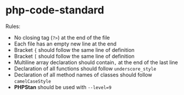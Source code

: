 # php-code-standard

Rules:

* No closing tag (`?>`) at the end of the file
* Each file has an empty new line at the end
* Bracket `{` should follow the same line of definition
* Bracket `[` should follow the same line of definition
* Multiline array declaration should contain`,` at the end of the last line
* Declaration of all functions should follow `underscore_style`
* Declaration of all method names of classes should follow `camelCaseStyle`
* **PHPStan** should be used with `--level=9`

